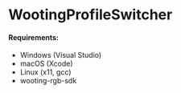 # WootingProfileSwitcher

#### Requirements:
- Windows (Visual Studio)
- macOS (Xcode)
- Linux (x11, gcc)
- wooting-rgb-sdk